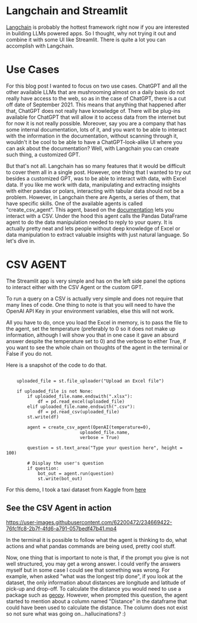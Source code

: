 # Langchain and Streamlit 

[Langchain](https://python.langchain.com/en/latest/index.html) is probably the hottest framework right now if you are interested in building LLMs powered apps. So I thought, why not trying it out and combine it with some UI like Streamlit. 
There is quite a lot you can accomplish with Langchain. 

# Use Cases

For this blog post I wanted to focus on two use cases. 
ChatGPT and all the other available LLMs that are mushrooming almost on a daily basis do not really have access to the web, so as in the case of ChatGPT, there is a cut off date of September 2021. This means that anything that happened after that, ChatGPT does not really have knowledge of. There will be plug-ins available for ChatGPT that will allow it to access data from the internet but for now it is not really possible. Moreover, say you are a company that has some internal documentation, lots of it, and you want to be able to interact with the information in the documentation, without scanning through it, wouldn't it be cool to be able to have a ChatGPT-look-alike UI where you can ask about the documentation? Well, with Langchain you can create such thing, a customized GPT.

But that's not all. Langchain has so many features that it would be difficult to cover them all in a single post. However, one thing that I wanted to try out besides a customized GPT, was to be able to interact with data, with Excel data. 
If you like me work with data, manipulating and extracting insights with either pandas or polars, interacting with tabular data should not be a problem. However, in Langchain there are Agents, a series of them, that have specific skills. One of the available agents is called "create_csv_agent". This agent, based on the [documentation](https://python.langchain.com/en/latest/modules/agents/toolkits/examples/csv.html) lets you interact with a CSV. Under the hood this agent calls the Pandas DataFrame agent to do the data manipulation needed to reply to your query. It is actually pretty neat and lets people without deep knowledge of Excel or data manipulation to extract valuable insights with just natural language. So let's dive in. 

# CSV AGENT

The Streamlit app is very simple and has on the left side panel the options to interact either with the CSV Agent or the custom GPT. 

To run a query on a CSV is actually very simple and does not require that many lines of code. One thing to note is that you will need to have the OpenAI API Key in your environment variables, else this will not work. 

All you have to do, once you load the Excel in memory, is to pass the file to the agent, set the temperature (preferably to 0 so it does not make up information, although I will show you that in one case it gave an absurd answer despite the temperature set to 0) and the verbose to either True, if you want to see the whole chain on thoughts of the agent in the terminal or False if you do not. 

Here is a snapshot of the code to do that. 


```

    uploaded_file = st.file_uploader("Upload an Excel file")

    if uploaded_file is not None:
        if uploaded_file.name.endswith(".xlsx"):
            df = pd.read_excel(uploaded_file)
        elif uploaded_file.name.endswith(".csv"):
            df = pd.read_csv(uploaded_file)
        st.write(df)
       
        agent = create_csv_agent(OpenAI(temperature=0),
                            uploaded_file.name,
                            verbose = True)
        
        question = st.text_area("Type your question here", height = 100)

        # Display the user's question
        if question:
            bot_out = agent.run(question)
            st.write(bot_out)

```

For this demo, I took a taxi dataset from Kaggle from [here](https://www.kaggle.com/c/nyc-taxi-trip-duration/data)

## See the CSV Agent in action

https://user-images.githubusercontent.com/62200472/234669422-76fc1fc8-2b7f-4fd6-a791-057bedf47b41.mp4

In the terminal it is possible to follow what the agent is thinking to do, what actions and what pandas commands are being used, pretty cool stuff. 

Now, one thing that is important to note is that, if the prompt you give is not well structured, you may get a wrong answer. I could verify the answers myself but in some case I could see that something was wrong. 
For example, when asked "what was the longest trip done", if you look at the dataset, the only information about distances are longitude and latitude of pick-up and drop-off. To calculate the distance you would need to use a package such as [geopy](https://geopy.readthedocs.io/en/stable/). However, when prompted this question, the agent started to mention about a column named "Distance" in the dataframe that could have been used to calculate the distance. The column does not exist so not sure what was going on...hallucinations? :) 





